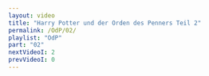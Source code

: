 ```yaml
---
layout: video
title: "Harry Potter und der Orden des Penners Teil 2"
permalink: /OdP/02/
playlist: "OdP"
part: "02"
nextVideoI: 2
prevVideoI: 0
---
```

